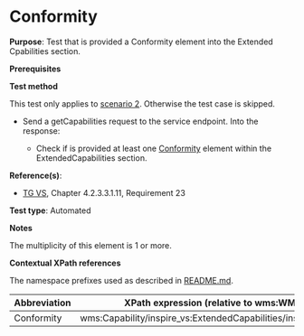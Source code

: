 # Conformity

**Purpose**: Test that is provided a Conformity element into the Extended Cpabilities section.

**Prerequisites**

**Test method**

This test only applies to [scenario 2](./README.md#scenarios). Otherwise the test case is skipped.

* Send a getCapabilities request to the service endpoint. Into the response:

  * Check if is provided at least one [Conformity](#Conformity) element within the ExtendedCapabilities section.

**Reference(s)**:
* [TG VS](./README.md#ref_TG_VS), Chapter 4.2.3.3.1.11, Requirement 23

**Test type**: Automated

**Notes**

The multiplicity of this element is 1 or more.

**Contextual XPath references**

The namespace prefixes used as described in [README.md](./README.md#namespaces).

Abbreviation                                               |  XPath expression (relative to wms:WMS_Capabilities)
---------------------------------------------------------- | -------------------------------------------------------------------------
Conformity <a name="Conformity"></a> | wms:Capability/inspire_vs:ExtendedCapabilities/inspire_common:Conformity